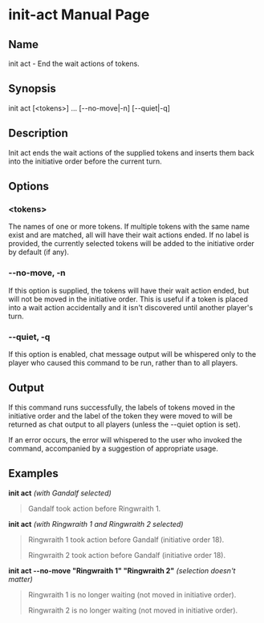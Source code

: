 
# init-act Manual Page

## Name

init act - End the wait actions of tokens.

## Synopsis

init act \[\<tokens\>\] ... \[--no-move|-n\] \[--quiet|-q\] 

## Description

Init act ends the wait actions of the supplied tokens and inserts them back into the initiative order before the current turn.

## Options

### \<tokens\>
The names of one or more tokens. If multiple tokens with the same name exist and are matched, all will have their wait actions ended. If no label is provided, the currently selected tokens will be added to the initiative order by default (if any).

### --no-move, -n
If this option is supplied, the tokens will have their wait action ended, but will not be moved in the initiative order. This is useful if a token is placed into a wait action accidentally and it isn't discovered until another player's turn.

### --quiet, -q
If this option is enabled, chat message output will be whispered only to the player who caused this command to be run, rather than to all players.

## Output

If this command runs successfully, the labels of tokens moved in the initiative order and the label of the token they were moved to will be returned as chat output to all players (unless the --quiet option is set).

If an error occurs, the error will whispered to the user who invoked the command, accompanied by a suggestion of appropriate usage.

## Examples

**init act** *(with Gandalf selected)*

> Gandalf took action before Ringwraith 1.

**init act** *(with Ringwraith 1 and Ringwraith 2 selected)*

> Ringwraith 1 took action before Gandalf (initiative order 18).
>
> Ringwraith 2 took action before Gandalf (initiative order 18).

**init act --no-move "Ringwraith 1" "Ringwraith 2"** *(selection doesn't matter)*

> Ringwraith 1 is no longer waiting (not moved in initiative order).
>
> Ringwraith 2 is no longer waiting (not moved in initiative order).
